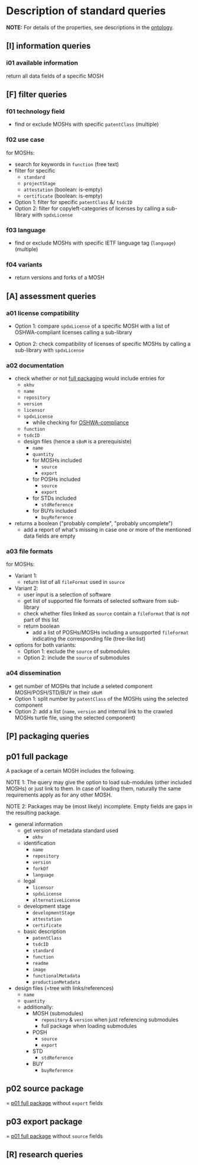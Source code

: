 <!--
SPDX-FileCopyrightText: 2021 - 2022 Robin Vobruba <hoijui.quaero@gmail.com>
SPDX-FileCopyrightText: 2021 Martin Häuer <martin.haeuer@ose-germany.de>

SPDX-License-Identifier: GPL-3.0-or-later
-->

# Description of standard queries

**NOTE:** For details of the properties,
see descriptions in the [ontology](../src/spec/okh.ttl).

## \[I\] information queries

### i01 available information

return all data fields of a specific MOSH

## \[F\] filter queries

### f01 technology field

- find or exclude MOSHs with specific `patentClass` (multiple)

### f02 use case

for MOSHs:

- search for keywords in `function` (free text)
- filter for specific
  - `standard`
  - `projectStage`
  - `attestation` (boolean: is-empty)
  - `certificate` (boolean: is-empty)
- Option 1: filter for specific `patentClass` &/ `tsdcID`
- Option 2: filter for copyleft-categories of licenses
  by calling a sub-library with `spdxLicense`

### f03 language

- find or exclude MOSHs with specific IETF language tag (`language`) (multiple)

### f04 variants

- return versions and forks of a MOSH

## \[A\] assessment queries

### a01 license compatibility

- Option 1: compare `spdxLicense` of a specific MOSH
  with a list of OSHWA-compliant licenses calling a sub-library

- Option 2: check compatibility of licenses of specific MOSHs
  by calling a sub-library with `spdxLicense`

### a02 documentation

<!-- TODO: change to → return available documentation references -->

- check whether or not [full packaging](#p01-full-package)
  would include entries for
  - `okhv`
  - `name`
  - `repository`
  - `version`
  - `licensor`
  - `spdxLicense`
    - while checking for [OSHWA-compliance](#a01-license-compatibility)
  - `function`
  - `tsdcID`
  - design files (hence a `sBoM` is a prerequisiste)
    - `name`
    - `quantity`
    - for MOSHs included
      - `source`
      - `export`
    - for POSHs included
      - `source`
      - `export`
    - for STDs included
      - `stdReference`
    - for BUYs included
      - `buyReference`
- returns a boolean ("probably complete", "probably uncomplete")
  - add a report of what's missing in case one or more
    of the mentioned data fields are empty

### a03 file formats

<!-- TODO rephrase for okh:sourceFileFormat -->

for MOSHs:

- Variant 1:
  - return list of all `fileFormat` used in `source`
- Variant 2:
  - user input is a selection of software
  - get list of supported file formats of selected software from sub-library
  - check whether files linked as `source` contain a `fileFormat`
    that is _not_ part of this list
  - return boolean
    - add a list of POSHs/MOSHs including a unsupported `fileFormat`
      indicating the corresponding file (tree-like list)
- options for both variants:
  - Option 1: exclude the `source` of submodules
  - Option 2: include the `source` of submodules

### a04 dissemination

- get number of MOSHs that include a seleted component MOSH/POSH/STD/BUY
  in their `sBoM`
- Option 1: split number by `patentClass` of the MOSHs using the selected component
- Option 2: add a list
  (`name`, `version` and internal link to the crawled MOSHs turtle file, using the selected component)

## \[P\] packaging queries

## p01 full package

A package of a certain MOSH includes the following.

NOTE 1:
The query may give the option to load sub-modules (other included MOSHs)
or just link to them.
In case of loading them, naturally the same requirements apply as for any other MOSH.

NOTE 2:
Packages may be (most likely) incomplete.
Empty fields are gaps in the resulting package.

- general information
  - get version of metadata standard used
    - `okhv`
  - identification
    - `name`
    - `repository`
    - `version`
    - `forkOf`
    - `language`
  - legal
    - `licensor`
    - `spdxLicense`
    - `alternativeLicense`
  - development stage
    - `developmentStage`
    - `attestation`
    - `certificate`
  - basic description
    - `patentClass`
    - `tsdcID`
    - `standard`
    - `function`
    - `readme`
    - `image`
    - `functionalMetadata`
    - `productionMetadata`
- design files (=tree with links/references)
  - `name`
  - `quantity`
  - additionally:
    - MOSH (submodules)
      - `repository` & `version` when just referencing submodules
      - full package when loading submodules
    - POSH
      - `source`
      - `export`
    - STD
      - `stdReference`
    - BUY
      - `buyReference`

<!--- MOSH should be referenced as a release! not via repository & version -->

## p02 source package

= [p01 full package](#p01-full-package) without `export` fields

## p03 export package

= [p01 full package](#p01-full-package) without `source` fields

## \[R\] research queries
